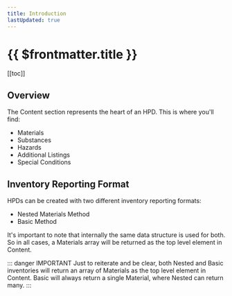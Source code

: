 ```yaml
---
title: Introduction
lastUpdated: true
---
```


# {{ $frontmatter.title }}

[[toc]]

## Overview

The Content section represents the heart of an HPD. This is where you'll find:

- Materials
- Substances
- Hazards
- Additional Listings
- Special Conditions

## Inventory Reporting Format

HPDs can be created with two different inventory reporting formats:

- Nested Materials Method
- Basic Method

It's important to note that internally the same data structure is used for both. So in all cases, a Materials array will be returned as the top level element in Content.

::: danger IMPORTANT
Just to reiterate and be clear, both Nested and Basic inventories will return an array of Materials as the top level element in Content. Basic will always return a single Material, where Nested can return many.
:::
